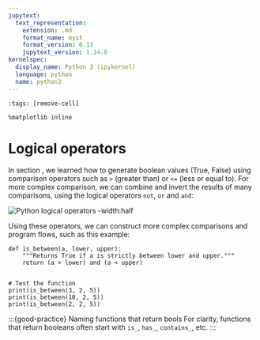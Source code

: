 ```yaml
---
jupytext:
  text_representation:
    extension: .md
    format_name: myst
    format_version: 0.13
    jupytext_version: 1.14.0
kernelspec:
  display_name: Python 3 (ipykernel)
  language: python
  name: python3
---
```


```{code-cell} ipython3
:tags: [remove-cell]

%matplotlib inline
```

# Logical operators

In section [](python_conditions_boolean.md), we learned how to generate boolean values (True, False) using comparison operators such as `>` (greater than) or `<=` (less or equal to). For more complex comparison, we can combine and invert the results of many comparisons, using the logical operators `not`, `or` and `and`:

![Python logical operators -width:half](_static/images/Pasted%20image%2020230330110452.png)

Using these operators, we can construct more complex comparisons and program flows, such as this example:

```{code-cell}
def is_between(a, lower, upper):
    """Returns True if a is strictly between lower and upper."""
    return (a > lower) and (a < upper)


# Test the function
print(is_between(3, 2, 5))
print(is_between(10, 2, 5))
print(is_between(2, 2, 5))
```

:::{good-practice} Naming functions that return bools
For clarity, functions that return booleans often start with `is_`, `has_`, `contains_`, etc.
:::
